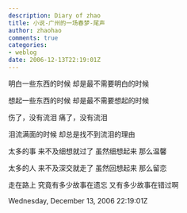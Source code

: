 ```yaml
---
description: Diary of zhao
title: 小说-广州的一场春梦-尾声
author: zhaohao
comments: true
categories:
- weblog
date: 2006-12-13T22:19:01Z
---
```


明白一些东西的时候 却是最不需要明白的时候   
   
想起一些东西的时候 却是最不需要想起的时候   
   
伤了，没有流泪 痛了，没有流泪   
   
泪流满面的时候 却总是找不到流泪的理由   
   
太多的事 来不及细想就过了 虽然细想起来 那么温馨   
   
太多的人 来不及深交就走了 虽然回想起来 那么留恋   
   
走在路上 究竟有多少故事在遗忘 又有多少故事在错过啊   
   
Wednesday, December 13, 2006 22:19:01Z